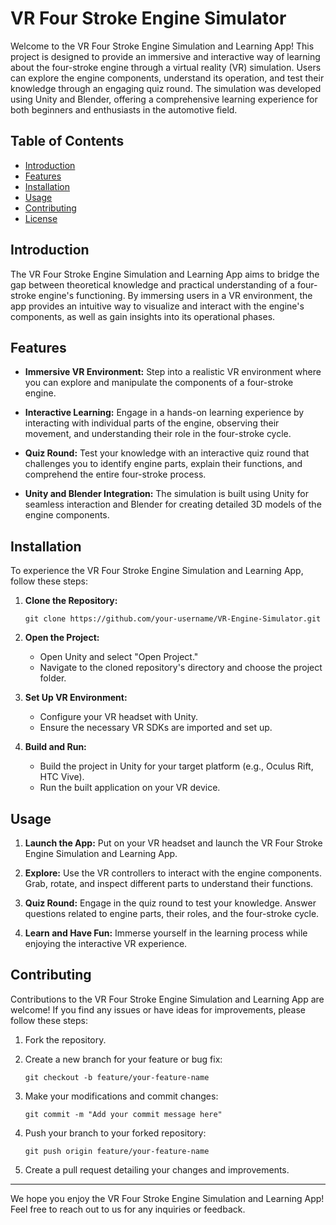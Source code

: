 # VR Four Stroke Engine Simulator

Welcome to the VR Four Stroke Engine Simulation and Learning App! This project is designed to provide an immersive and interactive way of learning about the four-stroke engine through a virtual reality (VR) simulation. Users can explore the engine components, understand its operation, and test their knowledge through an engaging quiz round. The simulation was developed using Unity and Blender, offering a comprehensive learning experience for both beginners and enthusiasts in the automotive field.

## Table of Contents

- [Introduction](#introduction)
- [Features](#features)
- [Installation](#installation)
- [Usage](#usage)
- [Contributing](#contributing)
- [License](#license)

## Introduction

The VR Four Stroke Engine Simulation and Learning App aims to bridge the gap between theoretical knowledge and practical understanding of a four-stroke engine's functioning. By immersing users in a VR environment, the app provides an intuitive way to visualize and interact with the engine's components, as well as gain insights into its operational phases.

## Features

- **Immersive VR Environment:** Step into a realistic VR environment where you can explore and manipulate the components of a four-stroke engine.

- **Interactive Learning:** Engage in a hands-on learning experience by interacting with individual parts of the engine, observing their movement, and understanding their role in the four-stroke cycle.

- **Quiz Round:** Test your knowledge with an interactive quiz round that challenges you to identify engine parts, explain their functions, and comprehend the entire four-stroke process.

- **Unity and Blender Integration:** The simulation is built using Unity for seamless interaction and Blender for creating detailed 3D models of the engine components.

## Installation

To experience the VR Four Stroke Engine Simulation and Learning App, follow these steps:

1. **Clone the Repository:**
   ```
   git clone https://github.com/your-username/VR-Engine-Simulator.git
   ```

2. **Open the Project:**
   - Open Unity and select "Open Project."
   - Navigate to the cloned repository's directory and choose the project folder.

3. **Set Up VR Environment:**
   - Configure your VR headset with Unity.
   - Ensure the necessary VR SDKs are imported and set up.

4. **Build and Run:**
   - Build the project in Unity for your target platform (e.g., Oculus Rift, HTC Vive).
   - Run the built application on your VR device.

## Usage

1. **Launch the App:** Put on your VR headset and launch the VR Four Stroke Engine Simulation and Learning App.

2. **Explore:** Use the VR controllers to interact with the engine components. Grab, rotate, and inspect different parts to understand their functions.

3. **Quiz Round:** Engage in the quiz round to test your knowledge. Answer questions related to engine parts, their roles, and the four-stroke cycle.

4. **Learn and Have Fun:** Immerse yourself in the learning process while enjoying the interactive VR experience.

## Contributing

Contributions to the VR Four Stroke Engine Simulation and Learning App are welcome! If you find any issues or have ideas for improvements, please follow these steps:

1. Fork the repository.

2. Create a new branch for your feature or bug fix:
   ```
   git checkout -b feature/your-feature-name
   ```

3. Make your modifications and commit changes:
   ```
   git commit -m "Add your commit message here"
   ```

4. Push your branch to your forked repository:
   ```
   git push origin feature/your-feature-name
   ```

5. Create a pull request detailing your changes and improvements.

---

We hope you enjoy the VR Four Stroke Engine Simulation and Learning App! Feel free to reach out to us for any inquiries or feedback.
